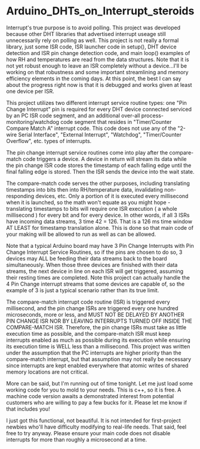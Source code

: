 # Arduino_DHTs_on_Interrupt_steroids
Interrupt's true purpose is to avoid polling.  This project was developed because other DHT libraries that advertised interrupt useage still unnecessarily rely on polling as well.  This project is not really a formal library, just some ISR code, ISR launcher code in setup(), DHT device detection and ISR pin change detection code, and main loop() examples of how RH and temperatures are read from the data structures.  Note that it is not yet robust enough to leave an ISR completely without a device...I'll be working on that robustness and some important streamlining and memory efficiency elements in the coming days.  At this point, the best I can say about the progress right now is that it is debugged and works given at least one device per ISR.

This project utilizes two different interrupt service routine types:  one "Pin Change Interrupt" pin is required for every DHT device connected serviced by an PC ISR code segment, and an additional over-all process-monitoring/watchdog code segment that resides in "Timer/Counter Compare Match A" interrupt code.  This code does not use any of the "2-wire Serial Interface", "External Interrupt", "Watchdog", "Timer/Counter Overflow", etc. types of interrupts.

The pin change interrupt service routines come into play after the compare-match code triggers a device.  A device in return will stream its data while the pin change ISR code stores the timestamp of each falling edge until the final falling edge is stored.  Then the ISR sends the device into the wait state.

The compare-match code serves the other purposes, including translating timestamps into bits then into RH/temperature data, invalidating non-responding devices, etc.  Only a portion of it is executed every millisecond when it is launched, so the math won't equate as you might hope - translating timestamps to bits will require one ISR execution ( a whole millisecond ) for every bit and for every device.  In other words, if all 3 ISRs have incoming data streams, 3 time 42 = 126.  That is a 126 ms time window AT LEAST for timestamp translation alone.   This is done so that main code of your making will be allowed to run as well as can be allowed.

Note that a typical Arduino board may have 3 Pin Change Interrupts with Pin Change Interrupt Service Routines, so if the pins are chosen to do so, 3 devices may ALL be feeding their data streams back to the board simultaneously.  When those three devices are finished with their data streams, the next device in line on each ISR will get triggered, assuming their resting times are completed.  Note this project can actually handle the 4 Pin Change interrupt streams that some devices are capable of, so the example of 3 is just a typical scenario rather than its true limit.

The compare-match interrupt code routine (ISR) is triggered every millisecond, and the pin change ISRs are triggered every one hundred microseconds, more or less, and MUST NOT BE DELAYED BY ANOTHER PIN CHANGE ISR NOR BY LEAVING INTERRUPTS TURNED OFF INSIDE THE COMPARE-MATCH ISR.  Therefore, the pin change ISRs must take as little execution time as possible, and the compare-match ISR must keep interrupts enabled as much as possible during its execution while ensuring its execution time is WELL less than a millisecond.  This project was written under the assumption that the PC interrupts are higher priority than the compare-match interrupt, but that assumption may not really be necessary since interrupts are kept enabled everywhere that atomic writes of shared memory locations are not critical.

More can be said, but I'm running out of time tonight.  Let me just load some working code for you to mold to your needs.  This is c++, so it is free.  A machine code version awaits a demonstrated interest from potential customers who are willing to pay a few bucks for it.  Please let me know if that includes you!

I just got this functional, not beautiful.  It is not intended for first-project newbies who'll have difficulty modifying to real-life needs.  That said, feel free to try anyway.  Please ensure your main code does not disable interrupts for more than roughly a microsecond at a time.
